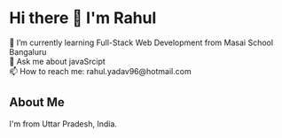 <h1 >Hi there 👋 I'm Rahul </h1>
🌱 I’m currently learning Full-Stack Web Development from Masai School Bangaluru
<br />
💬 Ask me about javaSrcipt
<br />
📫 How to reach me: rahul.yadav96@hotmail.com
<h2>About Me </h2>
<p>I'm from Uttar Pradesh, India. </p>
<!--
**rahulyadav96/rahulyadav96** is a ✨ _special_ ✨ repository because its `README.md` (this file) appears on your GitHub profile.

Here are some ideas to get you started:

- 🔭 I’m currently working on ...
- 🌱 I’m currently learning ...
- 👯 I’m looking to collaborate on ...
- 🤔 I’m looking for help with ...
- 💬 Ask me about ...
- 📫 How to reach me: ...
- 😄 Pronouns: ...
- ⚡ Fun fact: ...
-->

